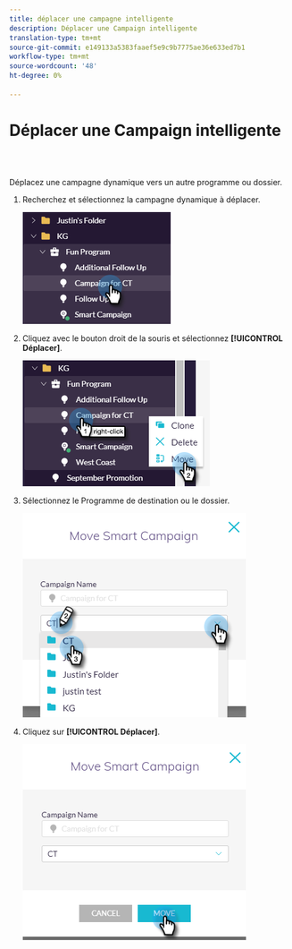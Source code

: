 ```yaml
---
title: déplacer une campagne intelligente
description: Déplacer une Campaign intelligente
translation-type: tm+mt
source-git-commit: e149133a5383faaef5e9c9b7775ae36e633ed7b1
workflow-type: tm+mt
source-wordcount: '48'
ht-degree: 0%

---
```



# Déplacer une Campaign intelligente

<br> 

Déplacez une campagne dynamique vers un autre programme ou dossier.

1. Recherchez et sélectionnez la campagne dynamique à déplacer.

   ![Image un](/help/sky/assets/smart-campaigns/move-a-smart-campaign/move-a-smart-campaign-1.png)

1. Cliquez avec le bouton droit de la souris et sélectionnez **[!UICONTROL Déplacer]**.

   ![Image 2](/help/sky/assets/smart-campaigns/move-a-smart-campaign/move-a-smart-campaign-2.png)

1. Sélectionnez le Programme de destination ou le dossier.

   ![Image trois](/help/sky/assets/smart-campaigns/move-a-smart-campaign/move-a-smart-campaign-3.png)

1. Cliquez sur **[!UICONTROL Déplacer]**.

   ![Image 4](/help/sky/assets/smart-campaigns/move-a-smart-campaign/move-a-smart-campaign-4.png)
